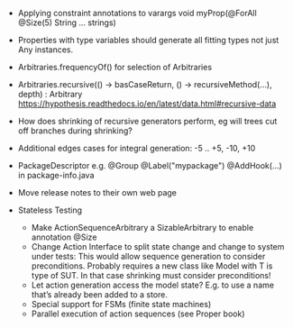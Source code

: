 - Applying constraint annotations to varargs
  void myProp(@ForAll @Size(5) String ... strings)

- Properties with type variables should generate all fitting types not just Any instances.

- Arbitraries.frequencyOf() for selection of Arbitraries

- Arbitraries.recursive(() -> basCaseReturn, () -> recursiveMethod(…), depth) : Arbitrary<T>
  https://hypothesis.readthedocs.io/en/latest/data.html#recursive-data

- How does shrinking of recursive generators perform, eg will trees cut off branches during shrinking?

- Additional edges cases for integral generation:
  -5 .. +5, -10, +10

- PackageDescriptor e.g.
  @Group
  @Label("mypackage")
  @AddHook(...)
  in package-info.java

- Move release notes to their own web page

- Stateless Testing
    - Make ActionSequenceArbitrary a SizableArbitrary to enable annotation @Size
    - Change Action Interface to split state change and change to system under tests:
      This would allow sequence generation to consider preconditions.
      Probably requires a new class like Model<T> with T is type of SUT.
      In that case shrinking must consider preconditions!
    - Let action generation access the model state?
      E.g. to use a name that’s already been added to a store.
    - Special support for FSMs (finite state machines)
    - Parallel execution of action sequences (see Proper book)
